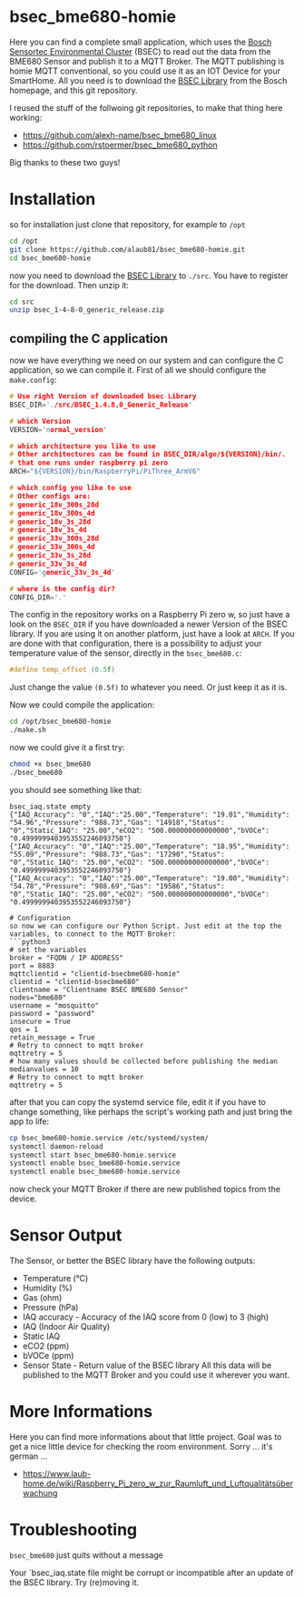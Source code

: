 # bsec_bme680-homie
Here you can find a complete small application, which uses the [Bosch Sensortec Environmental Cluster](https://www.bosch-sensortec.com/software-tools/software/bsec/) (BSEC) to read out the data from the BME680 Sensor and publish it to a MQTT Broker. The MQTT publishing is homie MQTT conventional, so you could use it as an IOT Device for your SmartHome. All you need is to download the [BSEC Library](https://www.bosch-sensortec.com/software-tools/software/bsec/) from the Bosch homepage, and this git repository. 

I reused the stuff of the follwoing git repositories, to make that thing here working:
* https://github.com/alexh-name/bsec_bme680_linux
* https://github.com/rstoermer/bsec_bme680_python

Big thanks to these two guys!

# Installation
so for installation just clone that repository, for example to `/opt`
```bash
cd /opt
git clone https://github.com/alaub81/bsec_bme680-homie.git
cd bsec_bme680-homie
```
now you need to download the [BSEC Library](https://www.bosch-sensortec.com/software-tools/software/bsec/) to `./src`. You have to register for the download. Then unzip it:
```bash
cd src
unzip bsec_1-4-8-0_generic_release.zip
```
## compiling the C application
now we have everything we need on our system and can configure the C application, so we can compile it. First of all we should configure the `make.config`:
```c
# Use right Version of downloaded bsec Library
BSEC_DIR='./src/BSEC_1.4.8.0_Generic_Release'

# which Version
VERSION='normal_version'

# which architecture you like to use
# Other architectures can be found in BSEC_DIR/algo/${VERSION}/bin/.
# that one runs under raspberry pi zero
ARCH="${VERSION}/bin/RaspberryPi/PiThree_ArmV6"

# which config you like to use
# Other configs are:
# generic_18v_300s_28d
# generic_18v_300s_4d
# generic_18v_3s_28d
# generic_18v_3s_4d
# generic_33v_300s_28d
# generic_33v_300s_4d
# generic_33v_3s_28d
# generic_33v_3s_4d
CONFIG='generic_33v_3s_4d'

# where is the config dir?
CONFIG_DIR='.'
```
The config in the repository works on a Raspberry Pi zero w, so just have a look on the `BSEC_DIR` if you have downloaded a newer Version of the BSEC library. If you are using it on another platform, just have a look at `ARCH`. If you are done with that configuration, there is a possibility to adjust your temperature value of the sensor, directly in the `bsec_bme680.c`:
```c
#define temp_offset (0.5f)
```
Just change the value `(0.5f)` to whatever you need. Or just keep it as it is.

Now we could compile the application:
```bash
cd /opt/bsec_bme680-homie
./make.sh
```
now we could give it a first try:
```bash
chmod +x bsec_bme680
./bsec_bme680
```
you should see something like that:
```
bsec_iaq.state empty
{"IAQ_Accuracy": "0","IAQ":"25.00","Temperature": "19.01","Humidity": "54.96","Pressure": "988.73","Gas": "14918","Status": "0","Static_IAQ": "25.00","eCO2": "500.000000000000000","bVOCe": "0.4999999403953552246093750"}
{"IAQ_Accuracy": "0","IAQ":"25.00","Temperature": "18.95","Humidity": "55.09","Pressure": "988.73","Gas": "17290","Status": "0","Static_IAQ": "25.00","eCO2": "500.000000000000000","bVOCe": "0.4999999403953552246093750"}
{"IAQ_Accuracy": "0","IAQ":"25.00","Temperature": "19.00","Humidity": "54.78","Pressure": "988.69","Gas": "19586","Status": "0","Static_IAQ": "25.00","eCO2": "500.000000000000000","bVOCe": "0.4999999403953552246093750"}

# Configuration
so now we can configure our Python Script. Just edit at the top the variables, to connect to the MQTT Broker:
```python3
# set the variables
broker = "FQDN / IP ADDRESS"
port = 8883
mqttclientid = "clientid-bsecbme680-homie"
clientid = "clientid-bsecbme680"
clientname = "Clientname BSEC BME680 Sensor"
nodes="bme680"
username = "mosquitto"
password = "password"
insecure = True
qos = 1
retain_message = True
# Retry to connect to mqtt broker
mqttretry = 5
# how many values should be collected before publishing the median
medianvalues = 10
# Retry to connect to mqtt broker
mqttretry = 5
```
after that you can copy the systemd service file, edit it if you have to change something, like perhaps the script's working path and just bring the app to life:
```bash
cp bsec_bme680-homie.service /etc/systemd/system/
systemctl daemon-reload
systemctl start bsec_bme680-homie.service
systemctl enable bsec_bme680-homie.service
systemctl enable bsec_bme680-homie.service
```
now check your MQTT Broker if there are new published topics from the device.

# Sensor Output
The Sensor, or better the BSEC library have the following outputs:
* Temperature (°C)
* Humidity (%)
* Gas (ohm)
* Pressure (hPa)
* IAQ accuracy - Accuracy of the IAQ score from 0 (low) to 3 (high)
* IAQ (Indoor Air Quality)
* Static IAQ
* eCO2 (ppm)
* bVOCe (ppm)
* Sensor State - Return value of the BSEC library
All this data will be published to the MQTT Broker and you could use it wherever you want.

# More Informations
Here you can find more informations about that little project. Goal was to get a nice little device for checking the room environment.
Sorry ... it's german ...
* https://www.laub-home.de/wiki/Raspberry_Pi_zero_w_zur_Raumluft_und_Luftqualitätsüberwachung

# Troubleshooting
`bsec_bme680` just quits without a message

Your `bsec_iaq.state file might be corrupt or incompatible after an update of the BSEC library. Try (re)moving it.
